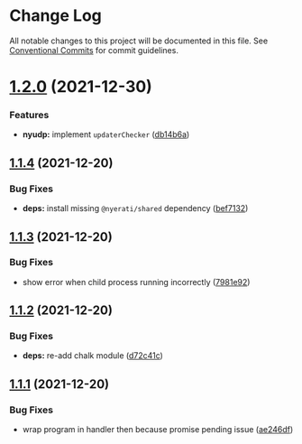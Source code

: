# Change Log

All notable changes to this project will be documented in this file.
See [Conventional Commits](https://conventionalcommits.org) for commit guidelines.

# [1.2.0](https://github.com/reacto11mecha/nyerati/compare/@nyerati/nyudp@1.1.4...@nyerati/nyudp@1.2.0) (2021-12-30)

### Features

- **nyudp:** implement `updaterChecker` ([db14b6a](https://github.com/reacto11mecha/nyerati/commit/db14b6a3e2c7e78bf9ed4d29508167b34373cd14))

## [1.1.4](https://github.com/reacto11mecha/nyerati/compare/@nyerati/nyudp@1.1.3...@nyerati/nyudp@1.1.4) (2021-12-20)

### Bug Fixes

- **deps:** install missing `@nyerati/shared` dependency ([bef7132](https://github.com/reacto11mecha/nyerati/commit/bef713296eecbe4b80d038365b652826f5b3f3e2))

## [1.1.3](https://github.com/reacto11mecha/nyerati/compare/@nyerati/nyudp@1.1.2...@nyerati/nyudp@1.1.3) (2021-12-20)

### Bug Fixes

- show error when child process running incorrectly ([7981e92](https://github.com/reacto11mecha/nyerati/commit/7981e927e26feacb3b2cdf83cf6016ef91277aa9))

## [1.1.2](https://github.com/reacto11mecha/nyerati/compare/@nyerati/nyudp@1.1.1...@nyerati/nyudp@1.1.2) (2021-12-20)

### Bug Fixes

- **deps:** re-add chalk module ([d72c41c](https://github.com/reacto11mecha/nyerati/commit/d72c41c9791972c39fbc4ec937a00c4f1090f7de))

## [1.1.1](https://github.com/reacto11mecha/nyerati/compare/@nyerati/nyudp@1.1.0...@nyerati/nyudp@1.1.1) (2021-12-20)

### Bug Fixes

- wrap program in handler then because promise pending issue ([ae246df](https://github.com/reacto11mecha/nyerati/commit/ae246dfb5de431aae8efef23039c3fe386d63dc1))
